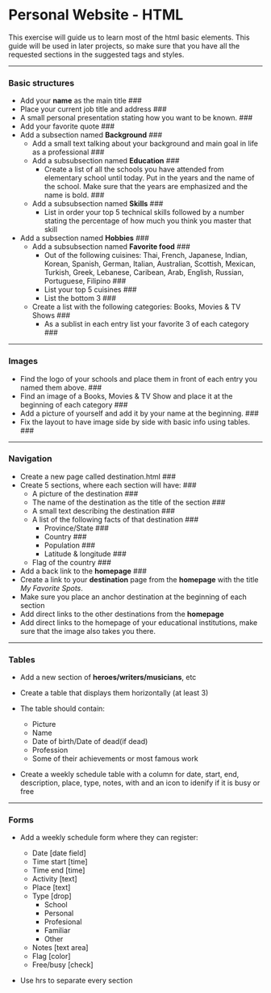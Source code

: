 # Personal Website - HTML

This exercise will guide us to learn most of the html basic elements. This guide will be used in later projects, so make sure that you have all the requested sections in the suggested tags and styles.

---

### Basic structures

- Add your **name** as the main title ###
- Place your current job title and address ###
- A small personal presentation stating how you want to be known. ###
- Add your favorite quote ###
- Add a subsection named **Background** ###
  - Add a small text talking about your background and main goal in life as a professional ###
  - Add a subsubsection named **Education** ###
    - Create a list of all the schools you have attended from elementary school until today. Put in the years and the name of the school. Make sure that the years are emphasized and the name is bold. ###
  - Add a subsubsection named **Skills** ###
    - List in order your top 5 technical skills followed by a number stating the percentage of how much you think you master that skill
- Add a subsection named **Hobbies** ###
  - Add a subsubsection named **Favorite food** ###
    - Out of the following cuisines:
      Thai, French, Japanese, Indian, Korean, Spanish, German, Italian, Australian, Scottish, Mexican, Turkish, Greek, Lebanese, Caribean, Arab, English, Russian, Portuguese, Filipino ###
    - List your top 5 cuisines ###
    - List the bottom 3 ###
  - Create a list with the following categories: Books, Movies & TV Shows ###
    - As a sublist in each entry list your favorite 3 of each category ###

---

### Images

- Find the logo of your schools and place them in front of each entry you named them above. ###
- Find an image of a Books, Movies & TV Show and place it at the beginning of each category ###
- Add a picture of yourself and add it by your name at the beginning. ###
- Fix the layout to have image side by side with basic info using tables. ###

---

### Navigation

- Create a new page called destination.html ###
- Create 5 sections, where each section will have: ###
  - A picture of the destination ###
  - The name of the destination as the title of the section ###
  - A small text describing the destination ###
  - A list of the following facts of that destination ###
    - Province/State ###
    - Country ###
    - Population ###
    - Latitude & longitude ###
  - Flag of the country ###
- Add a back link to the **homepage** ###
- Create a link to your **destination** page from the **homepage** with the title _My Favorite Spots_.
- Make sure you place an anchor destination at the beginning of each section
- Add direct links to the other destinations from the **homepage**
- Add direct links to the homepage of your educational institutions, make sure that the image also takes you there.

---

### Tables

- Add a new section of **heroes/writers/musicians**, etc
- Create a table that displays them horizontally (at least 3)
- The table should contain:

  - Picture
  - Name
  - Date of birth/Date of dead(if dead)
  - Profession
  - Some of their achievements or most famous work

- Create a weekly schedule table with a column for date, start, end, description, place, type, notes, with and an icon to idenify if it is busy or free

---

### Forms

- Add a weekly schedule form where they can register:

  - Date [date field]
  - Time start [time]
  - Time end [time]
  - Activity [text]
  - Place [text]
  - Type [drop]
    - School
    - Personal
    - Profesional
    - Familiar
    - Other
  - Notes [text area]
  - Flag [color]
  - Free/busy [check]

- Use hrs to separate every section
